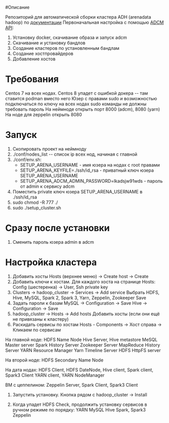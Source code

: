 #Описание

Репозиторий для автоматической сборки кластера ADH (arenadata hadoop) по [документации](https://docs.arenadata.io/adh/install/index.html)
Первоначальная настройка с помощью [ADCM API](https://docs.arenadata.io/adcm/sdk/api/api.html):
1. Установку docker, скачивание образа и запуск adcm
1. Скачивание и установку бандлов
1. Создание кластеров по установленным бандлам
1. Создание хостпровайдеров
1. Добавление хостов

# Требования

Centos 7 на всех нодах. Centos 8 упадет с ошибкой докера -- там ставится podman вместо него
Юзер с правами sudo и возможностью подключаться по ключу на всех нодах
sudo команды не должны требовать пароль
На неймноде открыть порт 8000 (adcm), 8080 (yarn)
На ноде для zeppelin открыть 8080


# Запуск
1. Скопировать проект на неймноду
1. ./conf/nodes_list -- список ip всех нод, начиная с главной 
1. ./conf/env.sh:
    * SETUP_ARENA_USERNAME  - имя юзера на нодах с root правами
    * SETUP_ARENA_KEYFILE=./ssh/id_rsa  - приватный ключ юзера SETUP_ARENA_USERNAME
    * SETUP_ARENA_ADCM_ADMIN_PASSWORD=lkadsjw91wds  - пароль от admin к сервису adcm
1. Поместить private ключ юзера SETUP_ARENA_USERNAME в ./ssh/id_rsa
1. sudo chmod -R 777 ./
1. sudo ./setup_cluster.sh

# Сразу после установки
1. Сменить пароль юзера admin в adcm

# Настройка кластера
1. Добавить хосты
Hosts (верхнее меню) -> Create host -> Create
1. Добавить ключи к хостам. Для каждого хоста на странице Hosts:
Config (шестеренка) -> User, Ssh private key
1. Clusters -> hadoop_cluster -> Services -> Add service
Выбрать HDFS, Hive, MySQL, Spark 2, Spark 3, Yarn, Zeppelin, Zookeeper
Save
1. Задать пароли к базам
MySQL -> Configuration -> Save
Hive -> Configuration -> Save
1. hadoop_cluster -> Hosts -> Add hosts
Добавить хосты (если они ещё не привязаны к кластеру)
1. Раскидать сервисы по хостам
Hosts - Components -> Хост справа -> Кликаем по сервисам

На главной ноде:
HDFS Name Node
Hive Server, Hive metastore
MeSQL Master server
Spark History Server
Zookeeper Server
MapReduce History Server
YARN Resource Manager
Yarn Timeline Server
HDFS HttpFS server

На второй ноде:
HDFS Secondary Name Node

На дата нодах:
HDFS Client, 
HDFS DateNode, 
Hive client, 
Spark client, Spark3 Client
YARN client, YARN NodeManager

ВМ с цеппелином:
Zeppelin Server, Spark Client, Spark3 Client

1. Запустить установку.
Кнопка рядом с hadoop_cluster -> Install

1. Когда упадет HDFS Check, продолжить установку сервисов в ручном режиме по порядку: 
YARN
MySQL
Hive
Spark, Spark3
Zeppelin




















